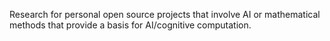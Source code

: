 Research for personal open source projects that involve AI or mathematical methods that provide a basis for AI/cognitive computation.